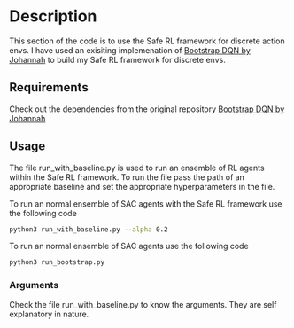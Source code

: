 # Description
This section of the code is to use the Safe RL framework for discrete action envs. I have used an exisiting implemenation of [Bootstrap DQN by Johannah](https://github.com/johannah/bootstrap_dqn) to build my Safe RL framework for discrete envs. 

## Requirements
Check out the dependencies from the original repository [Bootstrap DQN by Johannah](https://github.com/johannah/bootstrap_dqn)

## Usage
The file run_with_baseline.py is used to run an ensemble of RL agents within the Safe RL framework. To run the file pass the path of an appropriate baseline and set the appropriate hyperparameters in the file.

To run an normal ensemble of SAC agents with the Safe RL framework use the following code
```bash
python3 run_with_baseline.py --alpha 0.2
```
To run an normal ensemble of SAC agents use the following code
```bash
python3 run_bootstrap.py
```
### Arguments
Check the file run_with_baseline.py to know the arguments. They are self explanatory in nature.
